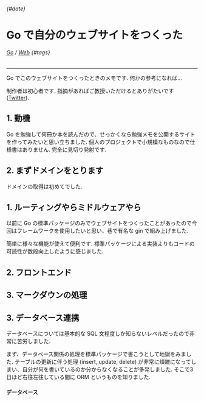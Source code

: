 ###### {#date}
# Go で自分のウェブサイトをつくった
###### [Go](/tag/go) / [Web](/tag/web) {#tags}
---
Go でこのウェブサイトをつくったときのメモです. 何かの参考になれば...

制作者は初心者です. 指摘があればご教授いただけるとありがたいです ([Twitter](https://twitter.com/hmiyaz_)). 
## 1. 動機
Go を勉強して何冊か本を読んだので、せっかくなら勉強メモを公開するサイトを作ってみたいと思い立ちました. 個人のプロジェクトで小規模なものなので仕様書はありません. 完全に見切り発射です.

## 2. まずドメインをとります
ドメインの取得は初めてでした.

## 1. ルーティングやらミドルウェアやら 
以前に Go の標準パッケージのみでウェブサイトをつくったことがあったので今回はフレームワークを使用したいと思い、巷で有名な gin で組み上げました.

簡単に様々な機能が使えて便利です. 標準パッケージによる実装よりもコードの可読性が数段向上したように感じました.

## 2. フロントエンド

## 3. マークダウンの処理

## 3. データベース連携
データベースについては基本的な SQL 文程度しか知らないレベルだったので非常に苦労しました.

まず、データベース関係の処理を標準パッケージで書こうとして地獄をみました. テーブルの更新に伴う処理 (insert, update, delete) が非常に煩雑になってしまい、自分が何を書いているのか分からなくなることが多発しました. そこで3日ほど右往左往している間に ORM というものを知りました.
#### データベース
